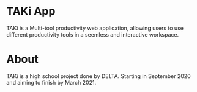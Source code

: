 # TAKi App
 TAKi is a Multi-tool productivity web application, allowing users to use different productivity tools in a seemless and interactive workspace.

# About
 TAKi is a high school project done by DELTA. Starting in September 2020 and aiming to finish by March 2021. 
